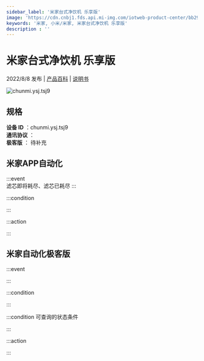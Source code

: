 ```yaml
---
sidebar_label: '米家台式净饮机 乐享版'
image: 'https://cdn.cnbj1.fds.api.mi-img.com/iotweb-product-center/bb2990cdd8b863ef9d0fa8f0b106543d_1651934653608.png?GalaxyAccessKeyId=AKVGLQWBOVIRQ3XLEW&Expires=9223372036854775807&Signature=dSkEss62TxWftrajYW+yi6II7q4='
keywords: '米家, 小米/米家, 米家台式净饮机 乐享版'
description : ''
---
```

# 米家台式净饮机 乐享版

2022/8/8 发布 | [产品百科](https://home.mi.com/webapp/content/baike/product/index.html?model=chunmi.ysj.tsj9/) | [说明书](https://home.mi.com/views/introduction.html?model=chunmi.ysj.tsj9&region=cn)

![chunmi.ysj.tsj9](https://cdn.cnbj1.fds.api.mi-img.com/iotweb-product-center/bb2990cdd8b863ef9d0fa8f0b106543d_1651934653608.png?GalaxyAccessKeyId=AKVGLQWBOVIRQ3XLEW&Expires=9223372036854775807&Signature=dSkEss62TxWftrajYW+yi6II7q4=)

## 规格  
> 
**设备 ID** ：chunmi.ysj.tsj9  
**通讯协议** ：  
**极客版**  ： 待补充 


## 米家APP自动化  

:::event  
滤芯即将耗尽、滤芯已耗尽
:::

:::condition  

:::

:::action   

:::

## 米家自动化极客版  

:::event  

:::

:::condition  

:::

:::condition 可查询的状态条件  

:::

:::action  

:::

        
